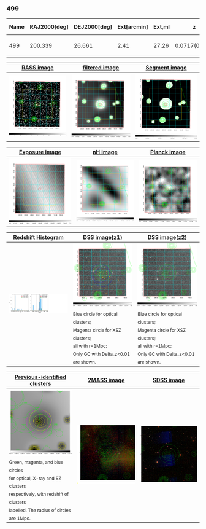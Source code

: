 <div STYLE="page-break-after: always;"></div>

### 499

|Name|RAJ2000[deg]|DEJ2000[deg] |Ext[arcmin]| Ext,ml | z | z_src| C|GC(XSZ,Delta_z<0.01)| GC(OPT,Delta_z<0.01)|GC| R_sig[arcmin] | R500[arcmin] | R500[Mpc]| CRsig[c/s] | CR500[c/s] |L500[1E44 erg/s]|F500[1E-12 erg/s/cm^2]| M500[1E14 Msun]|Tx[keV]|Cnt_sig|Beta|Rc[arcmin]|Comment|Alias|
|---|---|---|---|---|---|------|---|--------|---------|----------|---|---|---|---|---|---|---|---|---|---|---|---|---|---|
|499| 200.339| 26.661| 2.41| 27.26| 0.0717(0.005)| z1, z_xsz| B| F20| W| F20, N, W| 11.725| 7.375| 0.605| 0.064(0.024)| 0.060(0.022)| 0.131(0.041)| 1.049(0.325)| 0.67(0.11)| 1.71(0.17)| 41.9| 0.817(-0.165+0.128)| 6.039(-1.453+1.086)| -| t088|

|[RASS image](../image/499/499_img.pdf)|[filtered image](../image/499/499_fil.pdf)|[Segment image](../image/499/499_seg.pdf)|
|-------------------|--------------------|-------------------|
| <img src="../image/499/499_img.png" width="300">  | <img src="../image/499/499_fil.png" width="300">   | <img src="../image/499/499_seg.png" width="300">  |

|[Exposure image](../image/499/499_mex.pdf)| [nH image](../image/499/499_nh.pdf)| [Planck image](../image/499/499_p.pdf)|
|-------------------|--------------------|-------------------|
|<img src="../image/499/499_mex.png" width="300">   | <img src="../image/499/499_nh.png" width="300">    | <img src="../image/499/499_p.png" width="300"> |

|[Redshift Histogram](../image/499/499_zg.pdf) | [DSS image(z1)](../image/499/499_dss_z1.pdf)      |  [DSS image(z2)](../image/499/499_dss_z2.pdf)    |
|-------------------|--------------------|-------------------|
|<img src="../image/499/499_zg.png" width="300"> |<img src="../image/499/499_dss_z1.png" width="300"> <sub><br>Blue circle for optical clusters; <br>Magenta circle for XSZ clusters; <br>all with r=1Mpc; <br>Only GC with Delta_z<0.01 are shown. </sub>| <img src="../image/499/499_dss_z2.png" width="300"><sub><br>Blue circle for optical clusters; <br>Magenta circle for XSZ clusters; <br>all with r=1Mpc; <br>Only GC with Delta_z<0.01 are shown. </sub> |

|[Previous-identified clusters](../image/499/499_gc.pdf) | [2MASS image](../image/499/499_2mass.pdf)      |[SDSS image](../image/499/499_sdss.pdf)   |
|-------------------|-------------------|-------------------|
|<img src=../image/499/499_gc.png width="300"> <br><sub>Green, magenta, and blue circles <br>for optical, X-ray and SZ clusters <br>respectively, with redshift of clusters <br>labelled. The radius of circles <br>are 1Mpc.</sub>|<img src="../image/499/499_2mass.png" width="300">  | <img src="../image/499/499_sdss.png" width="300">  |




